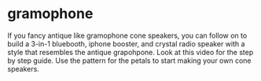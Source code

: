 # gramophone
If you fancy antique like gramophone cone speakers, you can follow on to build a 3-in-1 bluebooth, iphone booster, and crystal radio speaker with a style that resembles the antique grapohpone.    Look at this video for the step by step guide.    Use the pattern for the petals to start making your own cone speakers.
